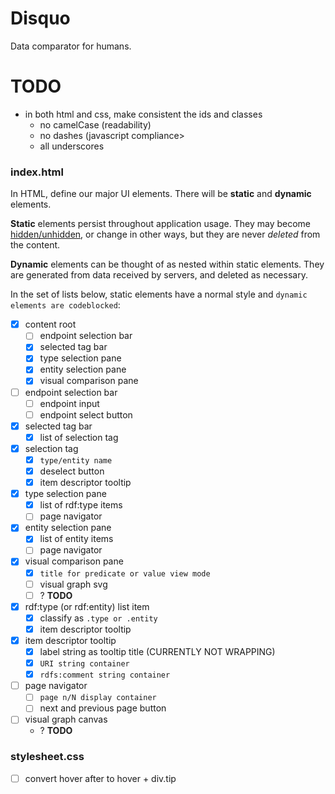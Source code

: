 Disquo
======

Data comparator for humans.

TODO
====

- in both html and css, make consistent the ids and classes
    - no camelCase (readability)
    - no dashes (javascript compliance>
    - all underscores

### index.html

In HTML, define our major UI elements.  There will be **static** and **dynamic** elements.

**Static** elements persist throughout application usage.  They may become [hidden/unhidden](http://www.w3schools.com/css/css_display_visibility.asp), or change in other ways, but they are never *deleted* from the content.

**Dynamic** elements can be thought of as nested within static elements.  They are generated from data received by servers, and deleted as necessary.

In the set of lists below, static elements have a normal style and `dynamic elements are codeblocked`:

- [X] content root
    - [ ] endpoint selection bar
    - [X] selected tag bar
    - [X] type selection pane
    - [X] entity selection pane
    - [X] visual comparison pane

- [ ] endpoint selection bar
    - [ ] endpoint input
    - [ ] endpoint select button

- [X] selected tag bar
    - [X] list of selection tag

- [X] selection tag
    - [X] `type/entity name`
    - [X] deselect button 
    - [X] item descriptor tooltip

- [X] type selection pane
    - [X] list of rdf:type items
    - [ ] page navigator

- [X] entity selection pane
    - [X] list of entity items
    - [ ] page navigator

- [x] visual comparison pane
    - [X] `title for predicate or value view mode`
    - [ ] visual graph svg
    - [ ] ? **TODO**

- [X] rdf:type (or rdf:entity) list item
    - [x] classify as `.type or .entity`
    - [X] item descriptor tooltip

- [X] item descriptor tooltip
    - [X] label string as tooltip title (CURRENTLY NOT WRAPPING)
    - [X] `URI string container`
    - [X] `rdfs:comment string container`

- [ ] page navigator
    - [ ] `page n/N display container`
    - [ ] next and previous page button

- [ ] visual graph canvas
    - ? **TODO**

### stylesheet.css

- [ ] convert hover after to hover + div.tip
